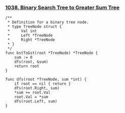 ### [1038. Binary Search Tree to Greater Sum Tree](https://leetcode.com/problems/binary-search-tree-to-greater-sum-tree/)

```
/**
 * Definition for a binary tree node.
 * type TreeNode struct {
 *     Val int
 *     Left *TreeNode
 *     Right *TreeNode
 * }
 */
func bstToGst(root *TreeNode) *TreeNode {
    sum := 0
    dfs(root, &sum)
    return root
}

func dfs(root *TreeNode, sum *int) {
    if root == nil { return }
    dfs(root.Right, sum)
    *sum += root.Val
    root.Val = *sum
    dfs(root.Left, sum)
}
```
